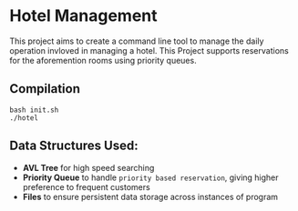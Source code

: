 # Hotel Management 
This project aims to create a command line tool to manage the daily operation invloved in managing a hotel. This Project supports reservations for the aforemention rooms using priority queues.

## Compilation
```shell
bash init.sh
./hotel
```

## Data Structures Used:
 - **AVL Tree** for high speed searching
 - **Priority Queue** to handle `priority based reservation`, giving higher preference to frequent customers
 - **Files** to ensure persistent data storage across instances of program
